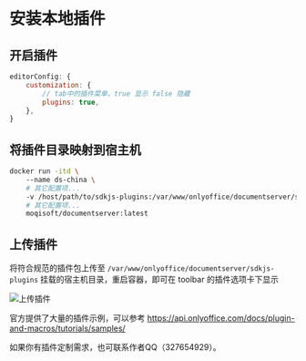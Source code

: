 # 安装本地插件

## 开启插件

```js
editorConfig: {
    customization: {
        // tab中的插件菜单，true 显示 false 隐藏
        plugins: true,
    },
}
```

## 将插件目录映射到宿主机

```bash
docker run -itd \    
    --name ds-china \  
    # 其它配置项...  
    -v /host/path/to/sdkjs-plugins:/var/www/onlyoffice/documentserver/sdkjs-plugins  \       
    # 其它配置项...
    moqisoft/documentserver:latest
```

<FeedsAds />

## 上传插件

将符合规范的插件包上传至 `/var/www/onlyoffice/documentserver/sdkjs-plugins` 挂载的宿主机目录，重启容器，即可在 toolbar 的插件选项卡下显示

![上传插件](/images/plugins.png)


官方提供了大量的插件示例，可以参考 https://api.onlyoffice.com/docs/plugin-and-macros/tutorials/samples/

如果你有插件定制需求，也可联系作者QQ（327654929）。
